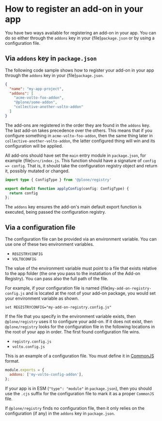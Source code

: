# How to register an add-on in your app

You have two ways available for registering an add-on in your app.
You can do so either through the `addons` key in your {file}`package.json` or by using a configuration file.

## Via `addons` key in `package.json`

The following code sample shows how to register your add-on in your app through the `addons` key in your {file}`package.json`.

```json
{
  "name": "my-app-project",
  "addons": [
    "acme-volto-foo-addon",
    "@plone/some-addon",
    "collective-another-volto-addon"
  ]
}
```

The add-ons are registered in the order they are found in the `addons` key.
The last add-on takes precedence over the others.
This means that if you configure something in `acme-volto-foo-addon`, then the same thing later in `collective-another-volto-addon`, the latter configured thing will win and its configuration will be applied.

All add-ons should have set the `main` entry module in `package.json`, for example {file}`src/index.js`.
This function should have a signature of `config => config`.
That is, it should take the configuration registry object and return it, possibly mutated or changed.

```ts
import type { ConfigType } from '@plone/registry'

export default function applyConfig(config: ConfigType) {
  return config
};
```

The `addons` key ensures the add-on's main default export function is executed, being passed the configuration registry.

## Via a configuration file

The configuration file can be provided via an environment variable.
You can use one of these two environment variables.

- `REGISTRYCONFIG`
- `VOLTOCONFIG`

The value of the environment variable must point to a file that exists relative to the app folder (the one you pass to the instatiation of the Add-on Registry).
You can pass also the full path of the file.

For example, if your configuration file is named {file}`my-add-on-registry-config.js` and is located at the root of your add-on package, you would set your environment variable as shown.

```shell
set REGISTRYCONFIG="my-add-on-registry.config.js"
```

If the file that you specify in the environment variable exists, then `@plone/registry` uses it to configure your add-on.
If it does not exist, then `@plone/registry` looks for the configuration file in the following locations in the root of your app in order.
The first found configuration file wins.

- `registry.config.js`
- `volto.config.js`

This is an example of a configuration file.
You must define it in [CommonJS](https://en.wikipedia.org/wiki/CommonJS) format.

```js
module.exports = {
  addons: ['my-volto-config-addon'],
};
```

If your app is in ESM (`"type": "module"` in `package.json`), then you should use the `.cjs` suffix for the configuration file to mark it as a proper `CommonJS` file.

If `@plone/registry` finds no configuration file, then it only relies on the configuration (if any) in the `addons` key in `package.json`.
